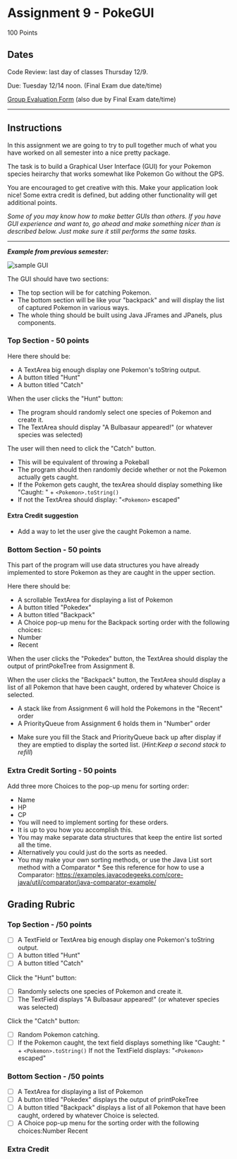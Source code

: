 # Assignment 9 - PokeGUI

100 Points
## Dates

Code Review: last day of classes Thursday 12/9.

Due:  Tuesday 12/14 noon. (Final Exam due date/time) 

[Group Evaluation Form](https://forms.gle/wiJXJEoEXaLeSVHP9) (also due by Final Exam date/time)

----
## Instructions

In this assignment we are going to try to pull together much of what you have worked on all semester into a nice pretty package. 

The task is to build a Graphical User Interface (GUI) for your Pokemon species heirarchy that works somewhat like Pokemon Go without the GPS. 

You are encouraged to get creative with this. Make your application look nice! Some extra credit is defined, but adding other functionality will get additional points. 

*Some of you may know how to make better GUIs than others. If you have GUI experience and want to, go ahead and make something nicer than is described below. Just make sure it still performs the same tasks.*

----
***Example from previous semester:***

![sample GUI](https://github.com/ICSatKCC/Assignment9-PokeGUI/blob/master/pokegui.png "Sample GUI") 

The GUI should have two sections:
 * The top section will be for catching Pokemon.
 * The bottom section will be like your "backpack" and will display the list of captured Pokemon in various ways.
 * The whole thing should be built using Java JFrames and JPanels, plus components.
 
### Top Section - 50 points
Here there should be:
  * A TextArea big enough display one Pokemon's toString output.
  * A button titled "Hunt"
  * A button titled "Catch"
  
When the user clicks the "Hunt" button:
  * The program should randomly select one species of Pokemon and create it. 
  * The TextArea should display "A Bulbasaur appeared!" (or whatever species was selected)
  
The user will then need to click the "Catch" button.
  * This will be equivalent of throwing a Pokeball
  * The program should then randomly decide whether or not the Pokemon actually gets caught.
   * If the Pokemon gets caught, the texArea should display something like "Caught: " + ```<Pokemon>.toString()```
   * If not the TextArea should display: "```<Pokemon>``` escaped"
   
#### Extra Credit suggestion
 * Add a way to let the user give the caught Pokemon a name.
 
### Bottom Section - 50 points
This part of the program will use data structures you have already implemented to store Pokemon as they are caught in the upper section. 

Here there should be:
 * A scrollable TextArea for displaying a list of Pokemon
 * A button titled "Pokedex"
 * A button titled "Backpack"
 * A Choice pop-up menu for the Backpack sorting order with the following choices:
  * Number
  * Recent
  
When the user clicks the "Pokedex" button, the TextArea should display the output of printPokeTree from Assignment 8. 

When the user clicks the "Backpack" button, the TextArea should display a list of all Pokemon that have been caught, ordered by whatever Choice is selected.
 * A stack like from Assignment 6 will hold the Pokemons in the "Recent" order
 * A PriorityQueue from Assignment 6 holds them in "Number" order
  - Make sure you fill the Stack and PriorityQueue back up after display if they are emptied to display the sorted list. (*Hint:Keep a second stack to refill*)
 
### Extra Credit Sorting - 50 points
Add three more Choices to the pop-up menu for sorting order:
  * Name
  * HP
  * CP
 * You will need to implement sorting for these orders.
  * It is up to you how you accomplish this.
   * You may make separate data structures that keep the entire list sorted all the time.
   * Alternatively you could just do the sorts as needed.
   * You may make your own sorting methods, or use the Java List sort method with a Comparator
    * See this reference for how to use a Comparator: https://examples.javacodegeeks.com/core-java/util/comparator/java-comparator-example/

## Grading Rubric
 
### Top Section -  /50 points

- [ ] A TextField or TextArea big enough display one Pokemon's toString output.
- [ ] A button titled "Hunt"
- [ ] A button titled "Catch"

Click the "Hunt" button:
- [ ] Randomly selects one species of Pokemon and create it.
- [ ] The TextField  displays "A Bulbasaur appeared!" (or whatever species was selected)
 
Click the "Catch" button:
- [ ] Random Pokemon catching.
- [ ] If the Pokemon caught, the text field displays something like "Caught: " + ```<Pokemon>.toString()``` If not the TextField  displays: "```<Pokemon>``` escaped"

### Bottom Section - /50 points
- [ ] A TextArea for displaying a list of Pokemon
- [ ] A button titled "Pokedex"  displays the output of printPokeTree
- [ ] A button titled "Backpack" displays a list of all Pokemon that have been caught, ordered by whatever Choice is selected.
- [ ] A Choice pop-up menu for the sorting order with the following choices:Number Recent

### Extra Credit
